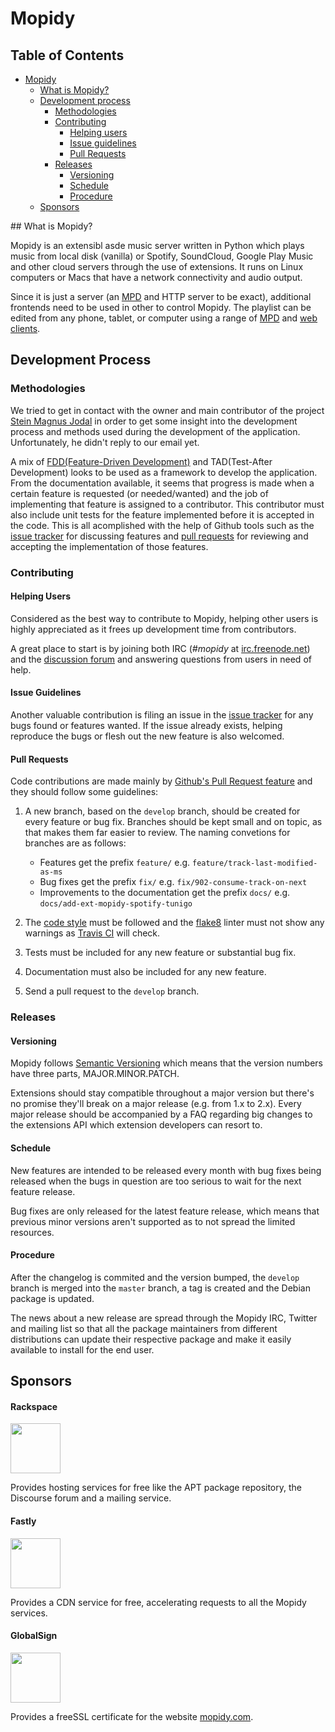 # Mopidy

## Table of Contents
* [Mopidy](#mopidy)
    * [What is Mopidy?](#intro)
    * [Development process](#development-process)
        * [Methodologies](#methodologies)
        * [Contributing](#contributing)
            * [Helping users](#helping-users)
            * [Issue guidelines](#issue-guidelines)
            * [Pull Requests](#pull-requests)
        * [Releases](#releases)
          * [Versioning](#versioning)
          * [Schedule](#schedule)
          * [Procedure](#procedure)
    * [Sponsors](#sponsors)

<div id='intro'/>
## What is Mopidy?

Mopidy is an extensibl
asde music server written in Python which plays music from local disk (vanilla) or Spotify, SoundCloud, Google Play Music and other cloud servers through the use of extensions.
It runs on Linux computers or Macs that have a network connectivity and audio output.

Since it is just a server (an [MPD](http://www.musicpd.org) and HTTP server to be exact), additional frontends need to be used in other to control Mopidy.
The playlist can be edited from any phone, tablet, or computer using a range of [MPD](https://docs.mopidy.com/en/latest/clients/mpd/) and [web clients](https://docs.mopidy.com/en/latest/ext/web/#ext-web).

## Development Process

### Methodologies

We tried to get in contact with the owner and main contributor of the project [Stein Magnus Jodal](https://github.com/jodal) in order to get some insight into the development process and methods used during the development of the application.
Unfortunately, he didn't reply to our email yet.

A mix of [FDD(Feature-Driven Development)](https://en.wikipedia.org/wiki/Feature-driven_development) and TAD(Test-After Development) looks to be used as a framework to develop the application.
From the documentation available, it seems that progress is made when a certain feature is requested (or needed/wanted) and the job of implementing that feature is assigned to a contributor. This contributor must also include unit tests for the feature implemented before it is accepted in the code. This is all acomplished with the help of Github tools such as the [issue tracker](https://github.com/mopidy/mopidy/issues) for discussing features and [pull requests](https://github.com/mopidy/mopidy/pulls) for reviewing and accepting the implementation of those features.

### Contributing

#### Helping Users

Considered as the best way to contribute to Mopidy, helping other users is highly appreciated as it frees up development time from contributors.

A great place to start is by joining both IRC (*#mopidy* at [irc.freenode.net](irc.freenode.net)) and the [discussion forum](http://discuss.mopidy.com) and answering questions from users in need of help.

#### Issue Guidelines

Another valuable contribution is filing an issue in the [issue tracker](https://github.com/mopidy/mopidy/issues) for any bugs found or features wanted. If the issue already exists, helping reproduce the bugs or flesh out the new feature is also welcomed.

#### Pull Requests

Code contributions are made mainly by [Github's Pull Request feature](https://help.github.com/articles/using-pull-requests) and they should follow some guidelines:

1. A new branch, based on the `develop` branch, should be created for every feature or bug fix. Branches should be kept small and on topic, as that makes them far easier to review. The naming convetions for branches are as follows:
    * Features get the prefix `feature/` e.g. `feature/track-last-modified-as-ms`
    * Bug fixes get the prefix `fix/` e.g. `fix/902-consume-track-on-next`
    * Improvements to the documentation get the prefix `docs/` e.g. `docs/add-ext-mopidy-spotify-tunigo`

2. The [code style](https://docs.mopidy.com/en/latest/codestyle/#codestyle) must be followed and the [flake8](https://flake8.readthedocs.org/en/2.4.1/) linter must not show any warnings as [Travis CI](https://travis-ci.org/) will check.

3. Tests must be included for any new feature or substantial bug fix.

4. Documentation must also be included for any new feature.

5. Send a pull request to the `develop` branch.

### Releases
#### Versioning
Mopidy follows [Semantic Versioning](http://semver.org/) which means that the version numbers have three parts, MAJOR.MINOR.PATCH.

Extensions should stay compatible throughout a major version but there's no promise they'll break on a major release (e.g. from 1.x to 2.x).
Every major release should be accompanied by a FAQ regarding big changes to the extensions API which extension developers can resort to.

#### Schedule
New features are intended to be released every month with bug fixes being released when the bugs in question are too serious to wait for the next feature release.

Bug fixes are only released for the latest feature release, which means that previous minor versions aren't supported as to not spread the limited resources.

#### Procedure

After the changelog is commited and the version bumped, the `develop` branch is merged into the `master` branch, a tag is created and the Debian package is updated.

The news about a new release are spread through the Mopidy IRC, Twitter and mailing list so that all the package maintainers from different distributions can update their respective package and make it easily available to install for the end user.

## Sponsors
#### Rackspace
<a href="http://www.rackspace.com">
<img src="./images/sponsors/rackspace.jpg" height="80"/>
</a>

Provides hosting services for free like the APT package repository, the Discourse forum and a mailing service.

#### Fastly
<a href="http://www.fastly.com">
<img src="./images/sponsors/fastly.png" height="80"/>
</a>

Provides a CDN service for free, accelerating requests to all the Mopidy services.

#### GlobalSign
<a href="http://www.globalsign.com">
<img src="./images/sponsors/globalsign.png" height="80"/>
</a>

Provides a freeSSL certificate for the website [mopidy.com](http://mopidy.com).









